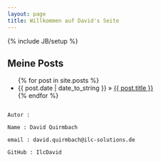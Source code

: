 ```yaml
---
layout: page
title: Willkommen auf David's Seite
---
```

{% include JB/setup %}
 
   
## Meine Posts

<ul class="posts">
  {% for post in site.posts %}
    <li><span>{{ post.date | date_to_string }}</span> &raquo; <a href="{{ BASE_PATH }}{{ post.url }}">{{ post.title }}</a></li>
  {% endfor %}
</ul>

                                                                                Autor :
																			      Name : David Quirmbach
							                                                      email : david.quirmbach@ilc-solutions.de
																				  GitHub : IlcDavid




